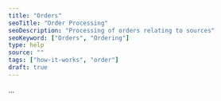 ```yaml
---
title: "Orders"
seoTitle: "Order Processing"
seoDescription: "Processing of orders relating to sources"
seoKeyword: ["Orders", "Ordering"]
type: help
source: ""
tags: ["how-it-works", "order"]
draft: true
---
```


...